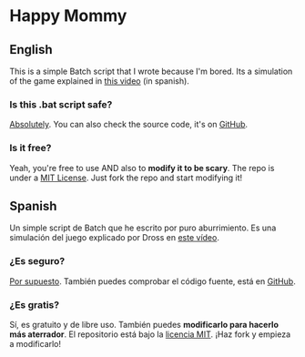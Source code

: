 # Happy Mommy

## English

This is a simple Batch script that I wrote because I'm bored. Its a simulation of the game explained in [this video](https://www.youtube.com/watch?v=fjuPe3VdHB0) (in spanish).

### Is this .bat script safe?
[Absolutely](https://www.virustotal.com/gui/file/3e5b5becc7ad349d24471999553f82e94e607a6e9a5b6bf9f3f95a842ff538a9/detection). You can also check the source code, it's on [GitHub](https://github.com/ThePotatoCamera/happymommy).

### Is it free?
Yeah, you're free to use AND also to **modify it to be scary**. The repo is under a [MIT License](https://github.com/ThePotatoCamera/happymommy/blob/master/LICENSE). Just fork the repo and start modifying it!

## Spanish

Un simple script de Batch que he escrito por puro aburrimiento. Es una simulación del juego explicado por Dross en [este vídeo](https://www.youtube.com/watch?v=fjuPe3VdHB0).

### ¿Es seguro?
[Por supuesto](https://www.virustotal.com/gui/file/3e5b5becc7ad349d24471999553f82e94e607a6e9a5b6bf9f3f95a842ff538a9/detection). También puedes comprobar el código fuente, está en [GitHub](https://github.com/ThePotatoCamera/happymommy).

### ¿Es gratis?
Sí, es gratuito y de libre uso. También puedes **modificarlo para hacerlo más aterrador**. El repositorio está bajo la [licencia MIT](https://github.com/ThePotatoCamera/happymommy/blob/master/LICENSE). ¡Haz fork y empieza a modificarlo!
